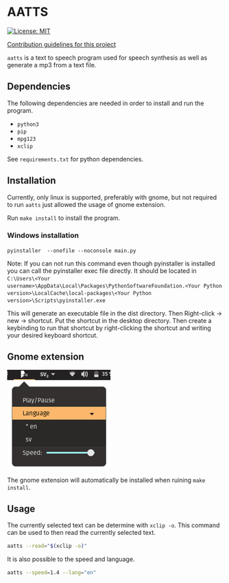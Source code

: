 # AATTS
[![License: MIT](https://img.shields.io/badge/License-MIT-yellow.svg)](https://opensource.org/licenses/MIT)

[Contribution guidelines for this project](docs/CONTRIBUTING.md)

`aatts` is a text to speech program used for speech synthesis as well as generate a mp3 from a text file.

## Dependencies
The following dependencies are needed in order to install and run the program.
- `python3`
- `pip`
- `mpg123`
- `xclip`

See `requirements.txt` for python dependencies.

## Installation
Currently, only linux is supported, preferably with gnome, but not required to run `aatts` just allowed the usage of gnome extension. 

Run `make install` to install the program. 

### Windows installation
```
pyinstaller  --onefile --noconsole main.py
```
Note: If you can not run this command even though pyinstaller is installed you can call the pyinstaller exec file directly. It should be located in `C:\Users\<Your username>\AppData\Local\Packages\PythonSoftwareFoundation.<Your Python version>\LocalCache\local-packages\<Your Python version>\Scripts\pyinstaller.exe`

This will generate an executable file in the dist directory. Then Right-click -> new -> shortcut. Put the shortcut in the desktop directory. Then create a keybinding to run that shortcut by right-clicking the shortcut and writing your desired keyboard shortcut.


## Gnome extension
![image](img/gnome-extension.png)

The gnome extension will automatically be installed when ruining `make install`.

## Usage
The currently selected text can be determine with `xclip -o`. This command can be used to then 
read the currently selected text.

``` bash
aatts --read="$(xclip -o)"
```

It is also possible to the speed and language.

``` bash
aatts --speed=1.4 --lang="en"
```

